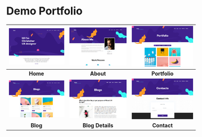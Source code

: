# Demo Portfolio

| ![](screenshots/homepage.png)| ![](screenshots/about.png) |![](screenshots/portfolio.png)|
|:---:|:---:|:---:|
| **Home**  | **About**  | **Portfolio** |
|![](screenshots/blog.png) | ![](screenshots/blog-details.png)| ![](screenshots/contact.png)|
| **Blog** | **Blog Details** | **Contact** |
